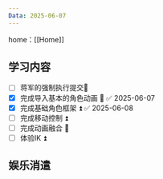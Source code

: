 ```yaml
---
Data: 2025-06-07
---
```

home：[[Home]]

## 学习内容
- [ ] 蒋军的强制执行提交🔼 
- [x] 完成导入基本的角色动画 🔺 ✅ 2025-06-07
- [x] 完成基础角色框架 ⏫ ✅ 2025-06-08
- [ ] 完成移动控制  ⏫ 
- [ ] 完成动画融合 🔼 
- [ ] 体验IK  ⏫ 

## 娱乐消遣


